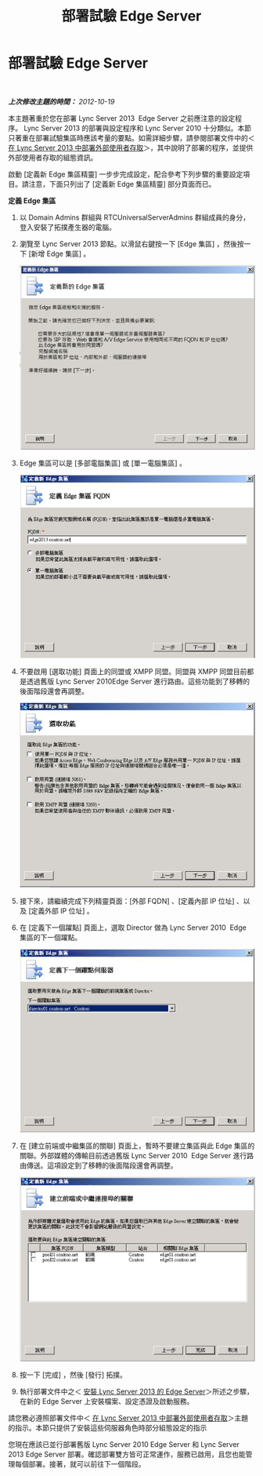 ﻿---
title: 部署試驗 Edge Server
TOCTitle: 部署試驗 Edge Server
ms:assetid: dab345c0-8577-4c11-ac73-fe8b2a75f4cf
ms:mtpsurl: https://technet.microsoft.com/zh-tw/library/JJ205306(v=OCS.15)
ms:contentKeyID: 49292510
ms.date: 08/10/2015
mtps_version: v=OCS.15
ms.translationtype: HT
---

# 部署試驗 Edge Server

 

_**上次修改主題的時間：** 2012-10-19_

本主題著重於您在部署 Lync Server 2013  Edge Server 之前應注意的設定程序。 Lync Server 2013 的部署與設定程序和 Lync Server 2010 十分類似。本節只著重在部署試驗集區時應該考量的要點。如需詳細步驟，請參閱部署文件中的＜ [在 Lync Server 2013 中部署外部使用者存取](lync-server-2013-deploying-external-user-access.md)＞，其中說明了部署的程序，並提供外部使用者存取的組態資訊。

啟動 \[定義新 Edge 集區精靈\] 一步步完成設定，配合參考下列步驟的重要設定項目。請注意，下面只列出了 \[定義新 Edge 集區精靈\] 部分頁面而已。

**定義 Edge 集區**

1.  以 Domain Admins 群組與 RTCUniversalServerAdmins 群組成員的身分，登入安裝了拓撲產生器的電腦。

2.  瀏覽至 Lync Server 2013 節點。以滑鼠右鍵按一下 \[Edge 集區\] ，然後按一下 \[新增 Edge 集區\] 。
    
    ![\[定義新的 Edge 集區\] 對話方塊](images/JJ205306.a90d388c-49ff-4620-a19d-42e2f1bb559c(OCS.15).jpg "[定義新的 Edge 集區] 對話方塊")

3.  Edge 集區可以是 \[多部電腦集區\] 或 \[單一電腦集區\] 。
    
    ![\[定義 Edge 集區 FQDN\] 對話方塊](images/JJ205306.4904fe8f-537c-4e66-a399-1bd8a316dc10(OCS.15).jpg "[定義 Edge 集區 FQDN] 對話方塊")

4.  不要啟用 \[選取功能\] 頁面上的同盟或 XMPP 同盟。同盟與 XMPP 同盟目前都是透過舊版 Lync Server 2010Edge Server 進行路由。這些功能到了移轉的後面階段還會再調整。
    
    ![\[選取功能\] 對話方塊](images/JJ205306.cb0b45a4-2856-45ba-bd97-e49fafbb077e(OCS.15).jpg "[選取功能] 對話方塊")

5.  接下來，請繼續完成下列精靈頁面：\[外部 FQDN\] 、\[定義內部 IP 位址\] 、以及 \[定義外部 IP 位址\] 。

6.  在 \[定義下一個躍點\] 頁面上，選取 Director 做為 Lync Server 2010  Edge 集區的下一個躍點。
    
    ![\[定義下一個躍點\] 對話方塊](images/JJ205306.11baf3ea-74f5-4eb7-8650-b03b3b190416(OCS.15).jpg "[定義下一個躍點] 對話方塊")

7.  在 \[建立前端或中繼集區的關聯\] 頁面上，暫時不要建立集區與此 Edge 集區的關聯。外部媒體的傳輸目前透過舊版 Lync Server 2010  Edge Server 進行路由傳送。這項設定到了移轉的後面階段還會再調整。
    
    ![\[建立前端集區的關聯\] 對話方塊](images/JJ205306.fe0da887-7b51-4564-afc5-d57da95a2eb6(OCS.15).jpg "[建立前端集區的關聯] 對話方塊")

8.  按一下 \[完成\] ，然後 \[發行\] 拓撲。

9.  執行部署文件中之＜ [安裝 Lync Server 2013 的 Edge Server](lync-server-2013-install-edge-servers.md)＞所述之步驟，在新的 Edge Server 上安裝檔案、設定憑證及啟動服務。

請您務必遵照部署文件中＜ [在 Lync Server 2013 中部署外部使用者存取](lync-server-2013-deploying-external-user-access.md)＞主題的指示。本節只提供了安裝這些伺服器角色時部分組態設定的指示

您現在應該已並行部署舊版 Lync Server 2010 Edge Server 和 Lync Server 2013 Edge Server 部署。確認部署雙方皆可正常運作，服務已啟用，且您也能管理每個部署。接著，就可以前往下一個階段。

